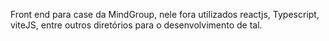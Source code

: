Front end para case da MindGroup, nele fora utilizados reactjs, Typescript, viteJS, entre outros diretórios para o desenvolvimento de tal.
